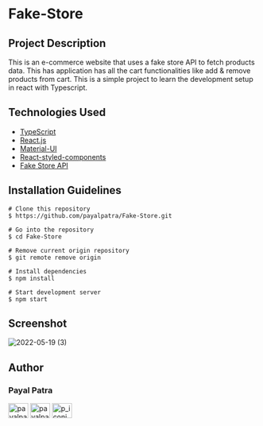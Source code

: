 # Fake-Store

## Project Description
This is an e-commerce website that uses a fake store API to fetch products data. This has application has all the cart functionalities like add & remove products from cart. 
This is a simple project to learn the development setup in react with Typescript.

## Technologies Used

- [TypeScript](https://www.typescriptlang.org/)
- [React.js](https://reactjs.org/)
- [Material-UI](https://mui.com/)
- [React-styled-components](https://styled-components.com/)
- [Fake Store API](https://fakestoreapi.com/)



## Installation Guidelines

```
# Clone this repository
$ https://github.com/payalpatra/Fake-Store.git

# Go into the repository
$ cd Fake-Store

# Remove current origin repository
$ git remote remove origin

# Install dependencies
$ npm install

# Start development server
$ npm start
```

## Screenshot

![2022-05-19 (3)](https://user-images.githubusercontent.com/67522406/169548821-7f5656f9-4c2f-4d5f-84e0-351813549128.png)


## Author

### Payal Patra

<a href="https://linkedin.com/in/payalpatra105" target="blank"><img align="center" src="https://cdn.jsdelivr.net/npm/simple-icons@3.0.1/icons/linkedin.svg" alt="payalpatra105" height="30" width="40" /></a>
<a href="https://github.com/payalpatra" target="blank"><img align="center" src="https://www.svgrepo.com/show/68072/github-logo-face.svg" alt="payalpatra105" height="30" width="40" /></a>
<a href="https://instagram.com/p_iconic_" target="blank"><img align="center" src="https://cdn.jsdelivr.net/npm/simple-icons@3.0.1/icons/instagram.svg" alt="p_iconic_" height="30" width="40" /></a>
